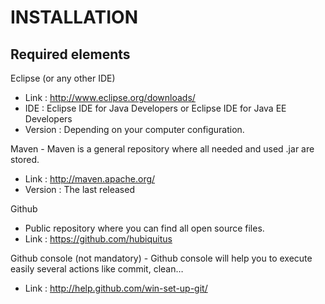 # INSTALLATION


Required elements
-----------------

Eclipse (or any other IDE)

* Link : http://www.eclipse.org/downloads/
* IDE : Eclipse IDE for Java Developers or Eclipse IDE for Java EE Developers
* Version : Depending on your computer configuration.

Maven - Maven is a general repository where all needed and used .jar are stored.

* Link : http://maven.apache.org/
* Version : The last released

Github

* Public repository where you can find all open source files.
* Link : https://github.com/hubiquitus

Github console (not mandatory) - Github console will help you to execute easily several actions like commit, clean…

* Link : http://help.github.com/win-set-up-git/

